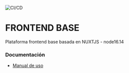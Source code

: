 ![CI/CD](https://github.com/MArbelVega/frontend/blob/master/docs/actions/workflows/ci/badge.svg?event=push)

# FRONTEND BASE

Plataforma frontend base basada en NUXTJS - node16.14

### Documentación
* [Manual de uso](./docs/use.md)